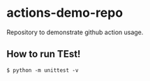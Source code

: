 # actions-demo-repo

Repository to demonstrate github action usage.

## How to run TEst!

```shell
$ python -m unittest -v
```
